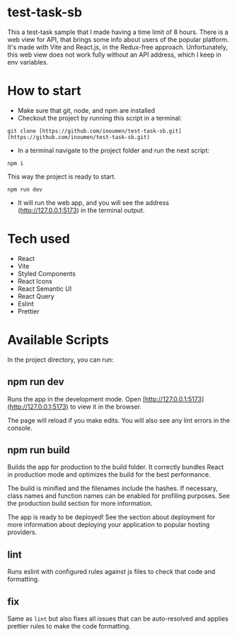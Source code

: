 # test-task-sb

This a test-task sample that I made having a time limit of 8 hours. There is a web view for API, that brings some info about users of the popular platform. It's made with Vite and React.js, in the Redux-free approach. Unfortunately, this web view does not work fully without an API address, which I keep in env variables. 

# How to start

- Make sure that git, node, and npm are installed
- Checkout the project by running this script in a terminal:

```
git clone [https://github.com/inoumen/test-task-sb.git](https://github.com/inoumen/test-task-sb.git)
```

- In a terminal navigate to the project folder and run the next script:

```
npm i
```

This way the project is ready to start. 

```
npm run dev
```

- It will run the web app, and you will see the address (http://127.0.0.1:5173) in the terminal output. 

# Tech used

- React
- Vite
- Styled Components
- React Icons
- React Semantic UI
- React Query
- Eslint
- Prettier

# Available Scripts

In the project directory, you can run:

## npm run dev

Runs the app in the development mode. Open [http://127.0.0.1:5173](http://127.0.0.1:5173) to view it in the browser.

The page will reload if you make edits. You will also see any lint errors in the console.

## npm run build

Builds the app for production to the build folder. It correctly bundles React in production mode and optimizes the build for the best performance.

The build is minified and the filenames include the hashes. If necessary, class names and function names can be enabled for profiling purposes. See the production build section for more information.

The app is ready to be deployed! See the section about deployment for more information about deploying your application to popular hosting providers.


## lint

Runs eslint with configured rules against js files to check that code and formatting.

## fix

Same as `lint` but also fixes all issues that can be auto-resolved and applies prettier rules to make the code formatting.
